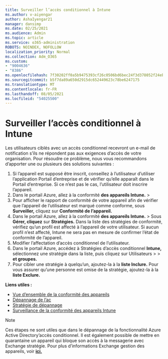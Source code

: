 ```yaml
---
title: Surveiller l’accès conditionnel à Intune
ms.author: v-aiyengar
author: AshaIyengar21
manager: dansimp
ms.date: 02/25/2021
ms.audience: Admin
ms.topic: article
ms.service: o365-administration
ROBOTS: NOINDEX, NOFOLLOW
localization_priority: Normal
ms.collection: Adm_O365
ms.custom:
- "9004636"
- "8386"
ms.openlocfilehash: 7f30202ff0a5b9475393cf26c0506bd6bec24f3d378052f24ebf7f327cf84689
ms.sourcegitcommit: b5f7da89a650d2915dc652449623c78be6247175
ms.translationtype: MT
ms.contentlocale: fr-FR
ms.lasthandoff: 08/05/2021
ms.locfileid: "54025500"
---
```

# <a name="monitor-intune-conditional-access"></a>Surveiller l’accès conditionnel à Intune

Les utilisateurs ciblés avec un accès conditionnel recevront un e-mail de notification s’ils ne répondent pas aux exigences d’accès de votre organisation. Pour résoudre ce problème, nous vous recommandons d’apporter une ou plusieurs des solutions suivantes :

1. Si l’appareil est supposé être inscrit, conseillez à l’utilisateur d’utiliser l’application Portail d’entreprise et de vérifier qu’elle apparaît dans le Portail d’entreprise. Si ce n’est pas le cas, l’utilisateur doit inscrire l’appareil.
1. Dans le portail Azure, allez à la conformité **des appareils Intune.**  >   
1. Pour afficher le rapport de conformité de votre appareil afin de vérifier que l’appareil de l’utilisateur est marqué comme conforme, sous **Surveiller,** cliquez sur **Conformité de l’appareil.**
1. Dans le portail Azure, allez à la conformité **des appareils Intune.**  >   Sous **Gérer, cliquez** sur **Stratégies.** Dans la liste des stratégies de conformité, vérifiez qu’un profil est affecté à l’appareil de votre utilisateur. Si aucun profil n’est affecté, Intune ne sera pas en mesure de confirmer l’état de conformité de l’appareil.
1. Modifier l’affectation d’accès conditionnel de l’utilisateur.
1. Dans le portail Azure, accédez à Stratégies d’accès conditionnel **Intune,** sélectionnez une stratégie dans la liste, puis cliquez sur Utilisateurs  >    >   **et groupes.**
1. Pour cibler une stratégie à quelqu’un, ajoutez-la à la **liste Inclure.** Pour vous assurer qu’une personne est omise de la stratégie, ajoutez-la à la **liste Exclure.**

**Liens utiles :**

- [Vue d’ensemble de la conformité des appareils](https://docs.microsoft.com/intune/device-compliance-get-started)
- [Dépannage de l’ac](https://docs.microsoft.com/intune/troubleshoot-conditional-access)
- [Stratégie de dépannage](https://docs.microsoft.com/intune/troubleshoot-policies-in-microsoft-intune)
- [Surveillance de la conformité des appareils Intune](https://docs.microsoft.com/intune/compliance-policy-monitor)

> [!NOTE]
> Ces étapes ne sont utiles que dans le dépannage de la fonctionnalité Azure Active Directory’accès conditionnel. Il est également possible de mettre en quarantaine un appareil qui bloque son accès à la messagerie avec Exchange stratégie. Pour plus d’informations Exchange gestion des appareils, voir [**ici.**](https://docs.microsoft.com/previous-versions/office/exchange-server-2010/ff959225(v=exchg.141))
